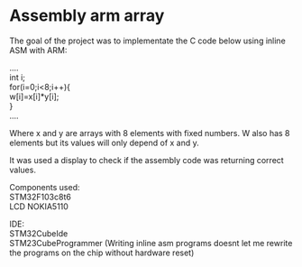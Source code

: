 # Assembly arm array

The goal of the project was to implementate the C code below using inline ASM with ARM:

....<br>
int i;<br>
for(i=0;i<8;i++){<br>
     w[i]=x[i]*y[i];<br>
}<br>
....<br>

Where x and y are arrays with 8 elements with fixed numbers. W also has 8 elements but its values will only depend of x and y.<br>

It was used a display to check if the assembly code was returning correct values.


Components used: <br>
STM32F103c8t6 <br>
LCD NOKIA5110 <br>

IDE: <br>
STM32CubeIde <br>
STM23CubeProgrammer (Writing inline asm programs doesnt let me rewrite the programs on the chip without hardware reset)<br>

